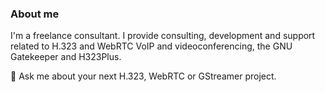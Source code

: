 ### About me

I'm a freelance consultant. I provide consulting, development and support related to H.323 and WebRTC VoIP and videoconferencing, the GNU Gatekeeper and H323Plus.

💬 Ask me about your next H.323, WebRTC or GStreamer project.
